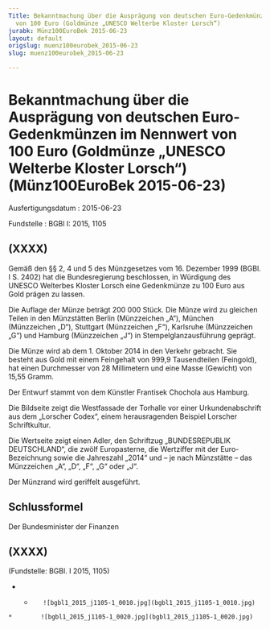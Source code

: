 ```yaml
---
Title: Bekanntmachung über die Ausprägung von deutschen Euro-Gedenkmünzen im Nennwert
  von 100 Euro (Goldmünze „UNESCO Welterbe Kloster Lorsch“)
jurabk: Münz100EuroBek 2015-06-23
layout: default
origslug: muenz100eurobek_2015-06-23
slug: muenz100eurobek_2015-06-23

---
```


# Bekanntmachung über die Ausprägung von deutschen Euro-Gedenkmünzen im Nennwert von 100 Euro (Goldmünze „UNESCO Welterbe Kloster Lorsch“) (Münz100EuroBek 2015-06-23)

Ausfertigungsdatum
:   2015-06-23

Fundstelle
:   BGBl I: 2015, 1105


## (XXXX)

Gemäß den §§ 2, 4 und 5 des Münzgesetzes vom 16. Dezember 1999 (BGBl.
I S. 2402) hat die Bundesregierung beschlossen, in Würdigung des
UNESCO Welterbes Kloster Lorsch eine Gedenkmünze zu 100 Euro aus Gold
prägen zu lassen.

Die Auflage der Münze beträgt 200 000 Stück.
Die Münze wird zu gleichen Teilen in den Münzstätten Berlin
(Münzzeichen „A“), München (Münzzeichen „D“), Stuttgart (Münzzeichen
„F“), Karlsruhe (Münzzeichen „G“) und Hamburg (Münzzeichen „J“) in
Stempelglanzausführung geprägt.

Die Münze wird ab dem 1. Oktober 2014 in den Verkehr gebracht. Sie
besteht aus Gold mit einem Feingehalt von 999,9 Tausendteilen
(Feingold), hat einen Durchmesser von 28 Millimetern und eine Masse
(Gewicht) von 15,55 Gramm.

Der Entwurf stammt von dem Künstler Frantisek Chochola aus Hamburg.

Die Bildseite zeigt die Westfassade der Torhalle vor einer
Urkundenabschrift aus dem „Lorscher Codex“, einem herausragenden
Beispiel Lorscher Schriftkultur.

Die Wertseite zeigt einen Adler, den Schriftzug „BUNDESREPUBLIK
DEUTSCHLAND“, die zwölf Europasterne, die Wertziffer mit der Euro-
Bezeichnung sowie die Jahreszahl „2014“ und – je nach Münzstätte – das
Münzzeichen „A“, „D“, „F“, „G“ oder „J“.

Der Münzrand wird geriffelt ausgeführt.


## Schlussformel

Der Bundesminister der Finanzen


## (XXXX)

(Fundstelle: BGBl. I 2015, 1105)


*    *        ![bgbl1_2015_j1105-1_0010.jpg](bgbl1_2015_j1105-1_0010.jpg)
    *        ![bgbl1_2015_j1105-1_0020.jpg](bgbl1_2015_j1105-1_0020.jpg)


